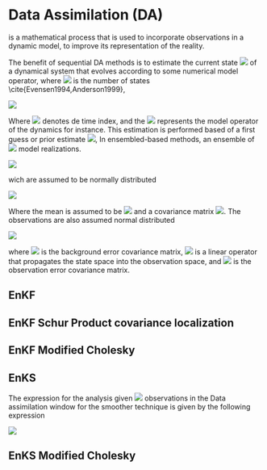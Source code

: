 # Data Assimilation (DA) 

is a mathematical process that is used to incorporate observations in a dynamic model,
to improve its representation of the reality.


The benefit of sequential DA methods is to estimate the current state <img src="https://render.githubusercontent.com/render/math?math=\mathbf{x}^* \in\Re^{n\times 1}"> of a dynamical system that evolves according to some numerical model operator, where <img src="https://render.githubusercontent.com/render/math?math=n"> is the number of states \cite{Evensen1994,Anderson1999},


   <img src="https://render.githubusercontent.com/render/math?math=\mathbf{x}^*_{k}=\mathcal{M}_{(k-1) \rightarrow k}( \mathbf{x}^{*}_{(k-1)})">


Where  <img src="https://render.githubusercontent.com/render/math?math=k"> denotes de time index, and the  <img src="https://render.githubusercontent.com/render/math?math=\mathcal{M}"> represents the model operator of the dynamics for instance. This estimation is performed based of a first guess or prior estimate  <img src="https://render.githubusercontent.com/render/math?math=x^b \in \Re^{n\times 1}$ of $\mathbf{x}^*">,
In ensembled-based methods, an ensemble of <img src="https://render.githubusercontent.com/render/math?math=N"> model realizations.


  <img src="https://render.githubusercontent.com/render/math?math=\mathbf{X}_k^b=[\mathbf{x}_k^{b[1]},\mathbf{x}_k^{b[2]},..,\mathbf{x}_k^{b[N]}] \in \mathbb{R}^{n\times N}">
  

wich are assumed to be normally distributed


  <img src="https://render.githubusercontent.com/render/math?math=x \sim \mathcal{N}(x^b,B)">

Where the mean is assumed to be <img src="https://render.githubusercontent.com/render/math?math=x^b">
and a covariance matrix <img src="https://render.githubusercontent.com/render/math?math=B \in \Re^{n\times n}">. The observations are also assumed normal distributed 

<img src="https://render.githubusercontent.com/render/math?math=y \sim \mathcal{N}\left(H\cdot x^*,R\right)">

where  <img src="https://render.githubusercontent.com/render/math?math=B \in \Re^{n\times n}"> is the background error covariance matrix,  <img src="https://render.githubusercontent.com/render/math?math=H \in \Re^{m\times n}"> is a linear operator that propagates the state space into the observation space, and  <img src="https://render.githubusercontent.com/render/math?math=R \in \Re^{m\times m}"> is the observation error covariance matrix. 


## EnKF


## EnKF Schur Product covariance localization
## EnKF Modified Cholesky
## EnKS

The expression for the analysis given <img src="https://render.githubusercontent.com/render/math?math=n">  observations in the Data assimilation window for the smoother technique is given by the following expression


   <img src="https://render.githubusercontent.com/render/math?math=\mathbf{x}^a=\mathbf{x}^b+\sum_{k=1}^s[\mathbf{B}_{0,k}^{-1}+\mathbf{H}_{k}^{T}">



## EnKS Modified Cholesky


